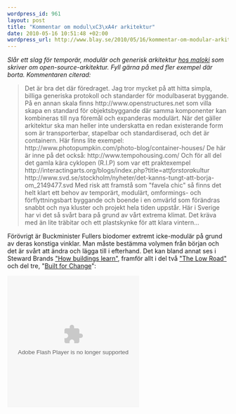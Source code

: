 ```yaml
--- 
wordpress_id: 961
layout: post
title: "Kommentar om modul\xC3\xA4r arkitektur"
date: 2010-05-16 10:51:48 +02:00
wordpress_url: http://www.blay.se/2010/05/16/kommentar-om-modular-arkitektur/
---
```

<p style="clear: both;"></p>
<p style="clear: both;"><em>Slår ett slag för temporär, modulär och generisk arkitektur <a href="http://mlokit.wordpress.com/2010/05/15/open-source-arkitektur/">hos maloki</a> som skriver om open-source-arkitektur. Fyll gärna på med fler exempel där borta. Kommentaren citerad:</em></p>

<blockquote style="clear: both;">Det är bra det där föredraget. Jag tror mycket på att hitta simpla, billiga generiska protokoll och standarder för modulbaserat byggande. På en annan skala finns http://www.openstructures.net som villa skapa en standard för objektsbyggande där samma komponenter kan kombineras till nya föremål och expanderas modulärt.
När det gäller arkitektur ska man heller inte underskatta en redan existerande form som är transporterbar, stapelbar och standardiserad, och det är containern.
Här finns lite exempel:
http://www.photopumpkin.com/photo-blog/container-houses/
De här är inne på det också:
http://www.tempohousing.com/
Och för all del det gamla kära cyklopen (R.I.P) som var ett praktexempel
http://interactingarts.org/blogs/index.php?title=att<em>forstora</em>kultur
http://www.svd.se/stockholm/nyheter/det-kanns-tungt-att-borja-om_2149477.svd
Med risk att framstå som "favela chic" så finns det helt klart ett behov av temporärt, modulärt, omformings- och förflyttningsbart byggande och boende i en omvärld som förändras snabbt och nya kluster och projekt hela tiden uppstår.
Här i Sverige har vi det så svårt bara på grund av vårt extrema klimat. Det kräva med än lite träbitar och ett plastskynke för att klara vintern...</blockquote>
<p style="clear: both;">Förövrigt är Buckminister Fullers biodomer extremt icke-modulär på grund av deras konstiga vinklar. Man måste bestämma volymen från början och det är svårt att ändra och lägga till i efterhand. Det kan bland annat ses i Steward Brands <a href="http://video.google.com/videoplay?docid=8639555925486210852#">"How buildings learn"</a>, framför allt i del två <a href="http://video.google.com/videoplay?docid=8639555925486210852#docid=5088653796598486022">"The Low Road"</a> och del tre, "<a href="http://video.google.com/videoplay?docid=8639555925486210852#docid=6141960341438553915">Built for Change</a>":</p>

<p style="clear: both; text-align: center;"><span style="display: inline; float: left; margin: 0 10px 10px 0;"><object id="VideoPlayback" classid="clsid:d27cdb6e-ae6d-11cf-96b8-444553540000" width="300" height="300" codebase="http://download.macromedia.com/pub/shockwave/cabs/flash/swflash.cab#version=6,0,40,0"><param name="src" value="http://video.google.com/googleplayer.swf?docid=6141960341438553915&amp;hl=en&amp;fs=true" /><param name="allowfullscreen" value="true" /><embed id="VideoPlayback" type="application/x-shockwave-flash" width="300" height="300" src="http://video.google.com/googleplayer.swf?docid=6141960341438553915&amp;hl=en&amp;fs=true" allowfullscreen="true"></embed></object> </span>

<br class="final-break" style="clear: both;" />
